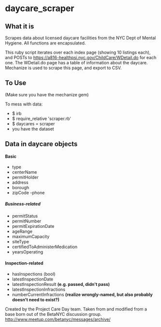 daycare_scraper
===============

## What it is
Scrapes data about licensed daycare facilities from the NYC Dept of Mental Hygiene. All functions are encapsulated. 

This ruby script iterates over each index page (showing 10 listings each), and POSTs to https://a816-healthpsi.nyc.gov/ChildCare/WDetail.do for each one. The WDetail.do page has a table of information about the daycare.  Mechanize is used to scrape this page, and export to CSV.


## To Use
(Make sure you have the mechanize gem)

To mess with data:
- $ irb
- $ require_relative 'scraper.rb'
- $ daycares = scraper
- you have the dataset

## Data in daycare objects
#### Basic
- type
- centerName
- permitHolder
- address
- borough
- zipCode
-phone

##### Business-related
- permitStatus
- permitNumber
- permitExpirationDate
- ageRange
- maximumCapacity
- siteType
- certifiedToAdministerMedication
- yearsOperating

#### Inspection-related
- hasInspections (bool)
- latestInspectionDate
- latestInspectionResult **(e.g. passed, didn't pass)**
- latestInspectionInfractions
- numberCurrentInfractions **(realize wrongly-named, but also probably doesn't need to exist?)**




Created by the Project Care Day team. Taken from and modified from a base born out of the BetaNYC discussion group. http://www.meetup.com/betanyc/messages/archive/
